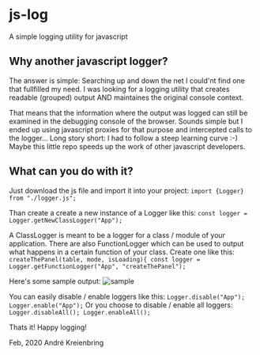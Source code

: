 # js-log
A simple logging utility for javascript

## Why another javascript logger?
The answer is simple: Searching up and down the net I could'nt find one that fullfilled my need. 
I was looking for a logging utility that creates readable (grouped) output AND maintaines the original console context.

That means that the information where the output was logged can still be examined in the debugging console of the browser.
Sounds simple but I ended up using javascript proxies for that purpose and intercepted calls to the logger... Long story short: I had to follow a steep learning curve :-) 
Maybe this little repo speeds up the work of other javascript developers.

## What can you do with it?
Just download the js file and import it into your project: 
`import {Logger} from "./logger.js";`

Than create a create a new instance of a Logger like this:
`const logger = Logger.getNewClassLogger("App");` 

A ClassLogger is meant to be a logger for a class / module of your application.
There are also FunctionLogger which can be used to output what happens in a certain function of your class. Create one like this:
`
createThePanel(table, mode, isLoading){
  const logger = Logger.getFunctionLogger("App", "createThePanel");
`

Here's some sample output:
![sample](https://github.com/akreienbring/js-log/logger.png)

You can easily disable / enable loggers like this:
`
Logger.disable("App");
Logger.enable("App");
`
Or you choose to disable / enable all loggers:
`
Logger.disableAll();
Logger.enableAll();
`

Thats it! Happy logging!

Feb, 2020
André Kreienbring

